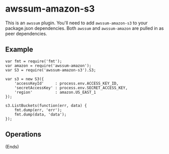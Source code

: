 # awssum-amazon-s3 #

This is an ```awssum``` plugin. You'll need to add ```awssum-amazon-s3``` to your package.json dependencies. Both
```awssum``` and ```awssum-amazon``` are pulled in as peer dependencies.

## Example ##

```
var fmt = require('fmt');
var amazon = require('awssum-amazon');
var S3 = require('awssum-amazon-s3').S3;

var s3 = new S3({
    'accessKeyId'     : process.env.ACCESS_KEY_ID,
    'secretAccessKey' : process.env.SECRET_ACCESS_KEY,
    'region'          : amazon.US_EAST_1
});

s3.ListBuckets(function(err, data) {
    fmt.dump(err, 'err');
    fmt.dump(data, 'data');
});
```

## Operations ##


(Ends)
